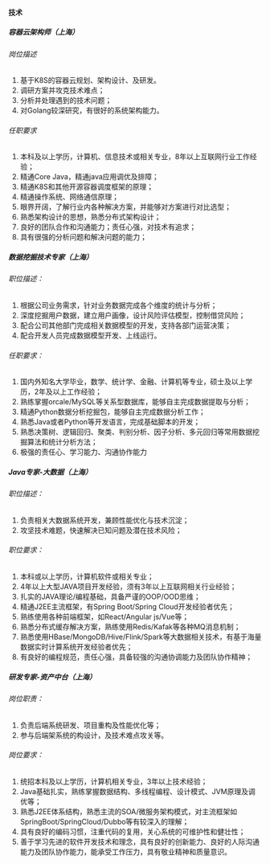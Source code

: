 
#### 技术

##### 容器云架构师（上海）

###### 岗位描述

1. 基于K8S的容器云规划、架构设计、及研发。
2. 调研方案并攻克技术难点；
3. 分析并处理遇到的技术问题；
4. 对Golang较深研究，有很好的系统架构能力。

###### 任职要求

1. 本科及以上学历，计算机、信息技术或相关专业，8年以上互联网行业工作经验；
2. 精通Core Java，精通java应用调优及排障；
3. 精通K8S和其他开源容器调度框架的原理；
4. 精通操作系统、网络通信原理；
5. 眼界开阔，了解行业内各种解决方案，并能够对方案进行对比选型；
6. 熟悉架构设计的思想，熟悉分布式架构设计；
7. 良好的团队合作和沟通能力；责任心强，对技术有追求；
8. 具有很强的分析问题和解决问题的能力；



##### 数据挖掘技术专家（上海）

###### 职位描述：

1. 根据公司业务需求，针对业务数据完成各个维度的统计与分析；
2. 深度挖掘用户数据，建立用户画像，设计风险评估模型，控制借贷风险；
3. 配合公司其他部门完成相关数据模型的开发，支持各部门运营决策；
4. 配合开发人员完成数据模型开发、上线运行。

###### 任职要求：

1. 国内外知名大学毕业，数学、统计学、金融、计算机等专业，硕士及以上学历，2年及以上工作经验；
2. 熟练掌握orcale/MySQL等关系型数据库，能够自主完成数据提取与分析；
3. 精通Python数据分析挖掘包，能够自主完成数据分析工作；
4. 熟悉Java或者Python等开发语言，完成基础脚本的开发；
5. 熟悉决策树、逻辑回归、聚类、判别分析、因子分析、多元回归等常用数据挖掘算法和统计分析方法；
6. 极强的责任心、学习能力、沟通协作能力

##### Java专家-大数据（上海）

###### 职位描述：

1. 负责相关大数据系统开发，兼顾性能优化与技术沉淀；
2. 攻坚技术难题，快速解决已知问题及潜在技术风险；

###### 职位要求：

1. 本科或以上学历，计算机软件或相关专业；
2. 4年以上大型JAVA项目开发经验，须有3年以上互联网相关行业经验；
3. 扎实的JAVA理论/编程基础，具备严谨的OOP/OOD思维；
4. 精通J2EE主流框架，有Spring Boot/Spring Cloud开发经验者优先；
5. 熟练使用各种前端框架，如React/Angular js/Vue等；
6. 熟悉分布式缓存解决方案，熟练使用Redis/Kafak等各种MQ消息机制；
7. 熟悉使用HBase/MongoDB/Hive/Flink/Spark等大数据相关技术，有基于海量数据实时计算系统开发经验者优先；
8. 有良好的编程规范，责任心强，具备较强的沟通协调能力及团队协作精神；



##### 研发专家-资产中台（上海）

###### 岗位职责：

1. 负责后端系统研发、项目重构及性能优化等；
2. 参与后端架系统的构设计，及技术难点攻关等。


###### 岗位要求：

1. 统招本科及以上学历，计算机相关专业，3年以上技术经验；
2. Java基础扎实，熟练掌握数据结构、多线程编程、设计模式、JVM原理及调优等；
3. 熟悉J2EE体系结构，熟悉主流的SOA/微服务架构模式，对主流框架如SpringBoot/SpringCloud/Dubbo等有较深入的理解；
4. 具有良好的编码习惯，注重代码的复用，关心系统的可维护性和健壮性；
5. 善于学习先进的软件开发技术和理念，具有良好的创新能力、良好的人际沟通能力及团队协作能力，能承受工作压力，具有敬业精神和质量意识。



